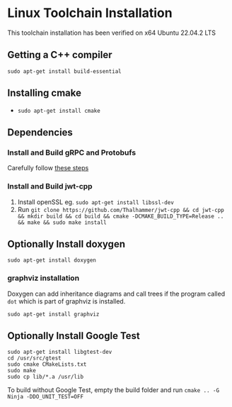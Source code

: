 # Linux Toolchain Installation

This toolchain installation has been verified on x64 Ubuntu 22.04.2 LTS

## Getting a C++ compiler

`sudo apt-get install build-essential`

## Installing cmake

* `sudo apt-get install cmake`

## Dependencies

### Install and Build gRPC and Protobufs

Carefully follow [these steps](https://grpc.io/docs/languages/cpp/quickstart/)

### Install and Build jwt-cpp

1. Install openSSL eg. `sudo apt-get install libssl-dev`
2. Run `git clone https://github.com/Thalhammer/jwt-cpp && cd jwt-cpp && mkdir build && cd build && cmake -DCMAKE_BUILD_TYPE=Release ..  && make && sudo make install`

## Optionally Install doxygen

`sudo apt-get install doxygen`

### graphviz installation

Doxygen can add inheritance diagrams and call trees if the program called `dot`
which is part of graphviz is installed.

`sudo apt-get install graphviz`

## Optionally Install Google Test

```
sudo apt-get install libgtest-dev
cd /usr/src/gtest
sudo cmake CMakeLists.txt
sudo make
sudo cp lib/*.a /usr/lib
``` 

To build without Google Test, empty the build folder and run
`cmake .. -G Ninja -DDO_UNIT_TEST=OFF`

